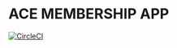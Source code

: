 # ACE MEMBERSHIP APP

[![CircleCI](https://dl.circleci.com/status-badge/img/gh/AceHotelProject/ACE-MEMBERSHIP-APP/tree/Dafis-dev.svg?style=shield)](https://dl.circleci.com/status-badge/redirect/gh/AceHotelProject/ACE-MEMBERSHIP-APP/tree/Dafis-dev)
